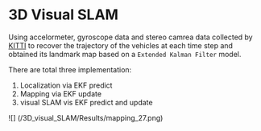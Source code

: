 # 3D Visual SLAM

Using accelormeter, gyroscope data and stereo camrea data collected by [KITTI](http://www.cvlibs.net/datasets/kitti/) to recover the trajectory of the vehicles at each time step and obtained its landmark map based on a `Extended Kalman Filter` model.<br>


There are total three implementation: <br>
1. Localization via EKF predict<br>
2. Mapping via EKF update<br>
3. visual SLAM vis EKF predict and update

![] (/3D_visual_SLAM/Results/mapping_27.png)

